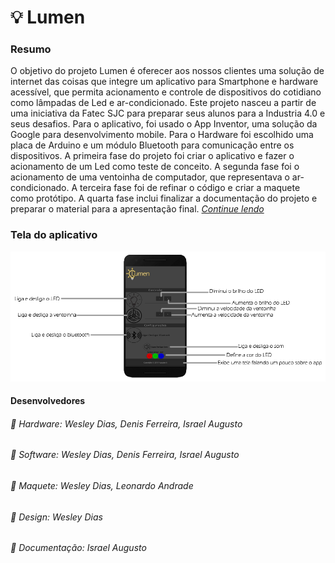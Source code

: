 # 💡 Lumen
### Resumo
  O objetivo do projeto Lumen é oferecer aos nossos clientes uma solução de internet das
  coisas que integre um aplicativo para Smartphone e hardware acessível, que permita
  acionamento e controle de dispositivos do cotidiano como lâmpadas de Led e ar-condicionado.
  Este projeto nasceu a partir de uma iniciativa da Fatec SJC para preparar seus alunos para a
  Industria 4.0 e seus desafios. Para o aplicativo, foi usado o App Inventor, uma solução da
  Google para desenvolvimento mobile. Para o Hardware foi escolhido uma placa de Arduino e
  um módulo Bluetooth para comunicação entre os dispositivos. A primeira fase do projeto foi
  criar o aplicativo e fazer o acionamento de um Led como teste de conceito. A segunda fase foi
  o acionamento de uma ventoinha de computador, que representava o ar-condicionado. A
  terceira fase foi de refinar o código e criar a maquete como protótipo. A quarta fase inclui
  finalizar a documentação do projeto e preparar o material para a apresentação final. [*Continue lendo*](https://github.com/WeDias/Lumen/blob/master/Lumen/Documenta%C3%A7%C3%A3o/Documenta%C3%A7%C3%A3o%20Projeto%20Integrador%20-%20Lumen.pdf)
 
### Tela do aplicativo
![tela](https://github.com/WeDias/Lumen/blob/master/Lumen/Outros/tela.png)  

#### Desenvolvedores
###### 🔨 Hardware: *Wesley Dias, Denis Ferreira, Israel Augusto*
###### 📱 Software: *Wesley Dias, Denis Ferreira, Israel Augusto*
###### 🏡 Maquete: *Wesley Dias, Leonardo Andrade*
###### 🎨 Design: *Wesley Dias*
###### 📝 Documentação: *Israel Augusto*

